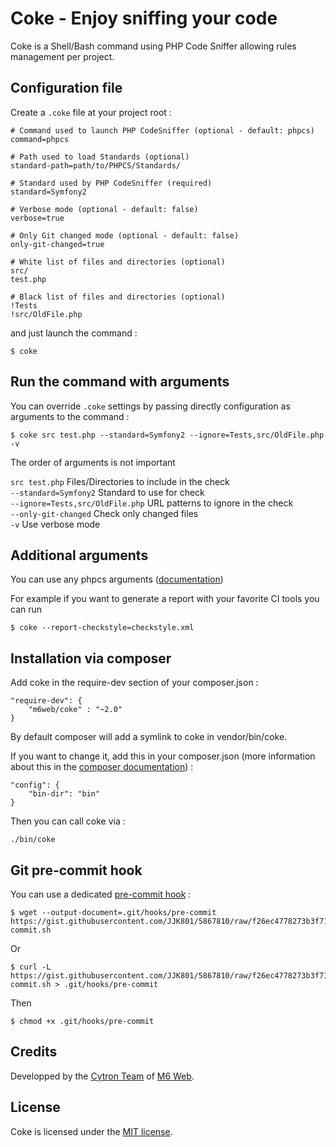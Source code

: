 # Coke - Enjoy sniffing your code

Coke is a Shell/Bash command using PHP Code Sniffer allowing rules management per project.

## Configuration file

Create a `.coke` file at your project root :

```
# Command used to launch PHP CodeSniffer (optional - default: phpcs)
command=phpcs
 
# Path used to load Standards (optional)
standard-path=path/to/PHPCS/Standards/

# Standard used by PHP CodeSniffer (required)
standard=Symfony2
 
# Verbose mode (optional - default: false)
verbose=true
 
# Only Git changed mode (optional - default: false)
only-git-changed=true
 
# White list of files and directories (optional)
src/
test.php
 
# Black list of files and directories (optional)
!Tests
!src/OldFile.php
```

and just launch the command :

```shell
$ coke
```

## Run the command with arguments

You can override `.coke` settings by passing directly configuration as arguments to the command :

```shell
$ coke src test.php --standard=Symfony2 --ignore=Tests,src/OldFile.php -v
```

The order of arguments is not important

`src test.php`                   Files/Directories to include in the check  
`--standard=Symfony2`            Standard to use for check  
`--ignore=Tests,src/OldFile.php` URL patterns to ignore in the check  
`--only-git-changed`             Check only changed files  
`-v`                             Use verbose mode  


## Additional arguments

You can use any phpcs arguments ([documentation](https://github.com/squizlabs/PHP_CodeSniffer/wiki/Configuration-Options))

For example if you want to generate a report with your favorite CI tools you can run 

```shell
$ coke --report-checkstyle=checkstyle.xml
```

## Installation via composer

Add coke in the require-dev section of your composer.json :

```
"require-dev": {
    "m6web/coke" : "~2.0"
}
```

By default composer will add a symlink to coke in vendor/bin/coke.

If you want to change it, add this in your composer.json (more information about this in the [composer documentation](http://getcomposer.org/doc/articles/vendor-binaries.md)) :

```
"config": {
    "bin-dir": "bin"
}
```

Then you can call coke via :

```
./bin/coke
```

## Git pre-commit hook

You can use a dedicated [pre-commit hook](https://gist.github.com/JJK801/5867810) :

```
$ wget --output-document=.git/hooks/pre-commit https://gist.githubusercontent.com/JJK801/5867810/raw/f26ec4778273b3f7140428252ab31951de2faba4/pre-commit.sh
```

Or

```
$ curl -L https://gist.githubusercontent.com/JJK801/5867810/raw/f26ec4778273b3f7140428252ab31951de2faba4/pre-commit.sh > .git/hooks/pre-commit
```

Then

```
$ chmod +x .git/hooks/pre-commit
```

## Credits

Developped by the [Cytron Team](http://cytron.fr/) of [M6 Web](http://tech.m6web.fr/).

## License

Coke is licensed under the [MIT license](LICENSE).
